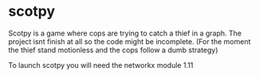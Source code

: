 # scotpy

Scotpy is a game where cops are trying to catch a thief in a graph.
The project isnt finish at all so the code might be incomplete.
(For the moment the thief stand motionless and the cops follow a dumb strategy)

To launch scotpy you will need the networkx module 1.11
